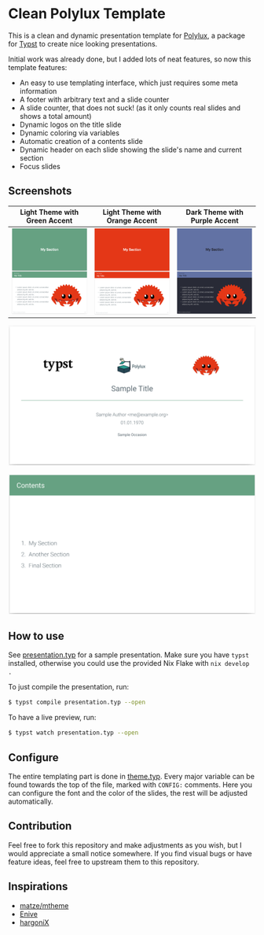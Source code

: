 # Clean Polylux Template

This is a clean and dynamic presentation template for [Polylux](https://github.com/andreasKroepelin/polylux), a package for [Typst](https://typst.app/) to create nice looking presentations.

Initial work was already done, but I added lots of neat features, so now this template features:
- An easy to use templating interface, which just requires some meta information
- A footer with arbitrary text and a slide counter
- A slide counter, that does not suck! (as it only counts real slides and shows a total amount)
- Dynamic logos on the title slide
- Dynamic coloring via variables
- Automatic creation of a contents slide
- Dynamic header on each slide showing the slide's name and current section
- Focus slides

## Screenshots
| Light Theme with Green Accent | Light Theme with Orange Accent | Dark Theme with Purple Accent |
|:--:|:--:|:--:|
|![light1](./screenshots/light1.png)|![light2](./screenshots/light2.png)|![dark1](./screenshots/dark1.png)|

![titlepage](./screenshots/titlepage.png)

![contents](./screenshots/contents.png)

## How to use
See [presentation.typ](./presentation.typ) for a sample presentation.
Make sure you have `typst` installed, otherwise you could use the provided Nix Flake with `nix develop .`

To just compile the presentation, run:
```sh
$ typst compile presentation.typ --open
```

To have a live preview, run:
```sh
$ typst watch presentation.typ --open
```

## Configure
The entire templating part is done in [theme.typ](./theme.typ).
Every major variable can be found towards the top of the file, marked with `CONFIG:` comments.
Here you can configure the font and the color of the slides, the rest will be adjusted automatically.


## Contribution
Feel free to fork this repository and make adjustments as you wish, but I would appreciate a small notice somewhere.
If you find visual bugs or have feature ideas, feel free to upstream them to this repository.

## Inspirations
- [matze/mtheme](https://github.com/matze/mtheme)
- [Enive](https://github.com/Enivex)
- [hargoniX](https://github.com/hargoniX/)
